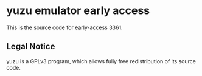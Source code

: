 yuzu emulator early access
=============

This is the source code for early-access 3361.

## Legal Notice

yuzu is a GPLv3 program, which allows fully free redistribution of its source code.